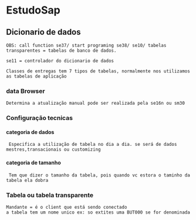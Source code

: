 # EstudoSap

## Dicionario de dados

    OBS: call function se37/ start programing se38/ se10/ tabelas transparentes = tabelas de banco de dados.

    se11 = controlador do dicionario de dados

    Classes de entregas tem 7 tipos de tabelas, normalmente nos utilizamos as tabelas de aplicação

### data Browser

    Determina a atualização manual pode ser realizada pela se16n ou sm30

### Configuração tecnicas

#### categoria de dados
     
     Especifica a utilização de tabela no dia a dia. se será de dados mestres,transacionais ou customizing

#### categoria de tamanho
     
     Tem que dizer o tamanho da tabela, pois quando vc estora o taminho da tabela ela dobra

### Tabela ou tabela transparente
    Mandante = é o client que está sendo conectado
    a tabela tem um nome unico ex: so extites uma BUT000 se for denominada



     
